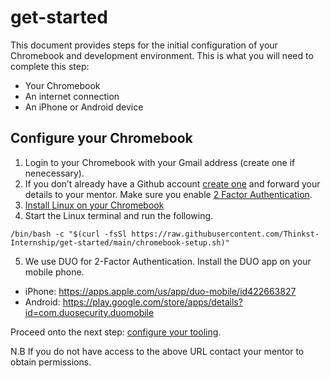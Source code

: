 # get-started
This document provides steps for the initial configuration of your Chromebook and development environment.
This is what you will need to complete this step:
* Your Chromebook
* An internet connection
* An iPhone or Android device

## Configure your Chromebook
1. Login to your Chromebook with your Gmail address (create one if nenecessary).
2. If you don’t already have a Github account [create one](https://github.com/signup) and forward your details
to your mentor. Make sure you enable [2 Factor Authentication](https://docs.github.com/en/github/authenticating-to-github/securing-your-account-with-two-factor-authentication-2fa/about-two-factor-authentication).
3. [Install Linux on your Chromebook](https://support.google.com/chromebook/answer/9145439?hl=en)
4. Start the Linux terminal and run the following.
```
/bin/bash -c "$(curl -fsSl https://raw.githubusercontent.com/Thinkst-Internship/get-started/main/chromebook-setup.sh)"
```
5. We use DUO for 2-Factor Authentication. Install the DUO app on your mobile phone.
* iPhone: https://apps.apple.com/us/app/duo-mobile/id422663827
* Android: https://play.google.com/store/apps/details?id=com.duosecurity.duomobile

Proceed onto the next step: [configure your tooling](https://github.com/Thinkst-Internship/configure-tooling/blob/main/README.md).

N.B If you do not have access to the above URL contact your mentor to obtain permissions.

